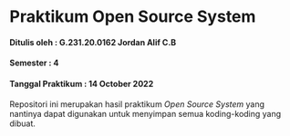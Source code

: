 # Praktikum Open Source System
#### Ditulis oleh : G.231.20.0162 Jordan Alif C.B
#### Semester : 4
#### Tanggal Praktikum : 14 October 2022
Repositori ini merupakan hasil praktikum *Open Source System* yang
nantinya dapat digunakan untuk menyimpan semua koding-koding yang
dibuat.
